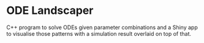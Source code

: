 # ODE Landscaper

C++ program to solve ODEs given parameter combinations and a Shiny app to visualise those patterns with a simulation result overlaid on top of that.
